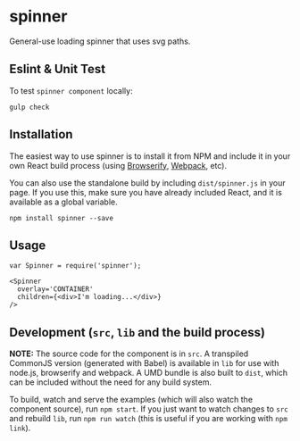 # spinner

General-use loading spinner that uses svg paths.

## Eslint & Unit Test

To test `spinner component` locally:
```
gulp check
```

## Installation

The easiest way to use spinner is to install it from NPM and include it in your own React build process (using [Browserify](http://browserify.org), [Webpack](http://webpack.github.io/), etc).

You can also use the standalone build by including `dist/spinner.js` in your page. If you use this, make sure you have already included React, and it is available as a global variable.

```
npm install spinner --save
```


## Usage

```
var Spinner = require('spinner');

<Spinner
  overlay='CONTAINER'
  children={<div>I'm loading...</div>}
/>
```

## Development (`src`, `lib` and the build process)

**NOTE:** The source code for the component is in `src`. A transpiled CommonJS version (generated with Babel) is available in `lib` for use with node.js, browserify and webpack. A UMD bundle is also built to `dist`, which can be included without the need for any build system.

To build, watch and serve the examples (which will also watch the component source), run `npm start`. If you just want to watch changes to `src` and rebuild `lib`, run `npm run watch` (this is useful if you are working with `npm link`).
